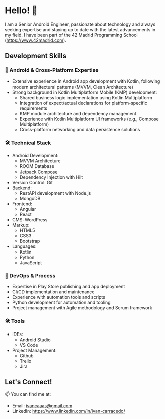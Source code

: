 # Hello! 👋 

I am a Senior Android Engineer, passionate about technology and always seeking expertise and staying up to date with the latest advancements in my field. I have been part of the 42 Madrid Programming School (https://www.42madrid.com).

## Development Skills

### 🔭 Android & Cross-Platform Expertise
- Extensive experience in Android app development with Kotlin, following modern architectural patterns (MVVM, Clean Architecture)
- Strong background in Kotlin Multiplatform Mobile (KMP) development:
  - Shared business logic implementation using Kotlin Multiplatform
  - Integration of expect/actual declarations for platform-specific requirements
  - KMP module architecture and dependency management
  - Experience with Kotlin Multiplatform UI frameworks (e.g., Compose Multiplatform)
  - Cross-platform networking and data persistence solutions

### 🛠️ Technical Stack
- Android Development:
  - MVVM Architecture
  - ROOM Database
  - Jetpack Compose
  - Dependency Injection with Hilt
- Version Control: Git
- Backend:
  - RestAPI development with Node.js
  - MongoDB
- Frontend:
  - Angular
  - React
- CMS: WordPress
- Markup:
  - HTML5
  - CSS3
  - Bootstrap
- Languages:
  - Kotlin
  - Python
  - JavaScript

### 🔄 DevOps & Process
- Expertise in Play Store publishing and app deployment
- CI/CD implementation and maintenance
- Experience with automation tools and scripts
- Python development for automation and tooling
- Project management with Agile methodology and Scrum framework

### 🛠️ Tools
- IDEs:
  - Android Studio
  - VS Code
- Project Management:
  - Github
  - Trello
  - Jira

## Let's Connect!
📫 You can find me at:
- Email: ivancaaas@gmail.com
- LinkedIn: https://www.linkedin.com/in/ivan-carracedo/
